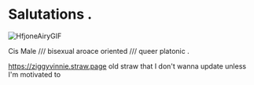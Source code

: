 # Salutations .
![HfjoneAiryGIF](https://github.com/user-attachments/assets/1959da83-cfd9-48a5-b95f-18c03b6d41d8)

Cis Male    ///    bisexual aroace oriented    ///    queer platonic    .

<div allign="center">

https://ziggyvinnie.straw.page old straw that I don't wanna update unless I'm motivated to
